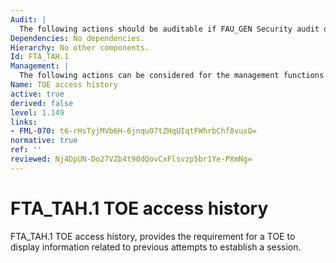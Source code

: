 ```yaml
---
Audit: |
  The following actions should be auditable if FAU_GEN Security audit data generation is included in the PP, PP-Module, functional package or ST: a) there are no auditable events foreseen.
Dependencies: No dependencies.
Hierarchy: No other components.
Id: FTA_TAH.1
Management: |
  The following actions can be considered for the management functions in FMT: a) there are no management activities foreseen.
Name: TOE access history
active: true
derived: false
level: 1.149
links:
- FML-070: t6-rHsTyjMVb6H-6jnquO7tZHqUIqtFWhrbChf8vuxQ=
normative: true
ref: ''
reviewed: Nj4DpUN-Do27VZb4t90dQovCxFlsvzp5br1Ye-PXmNg=
---
```


# FTA_TAH.1 TOE access history

FTA_TAH.1 TOE access history, provides the requirement for a TOE to display information related to previous attempts to establish a session.